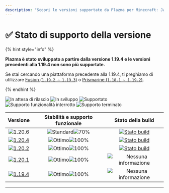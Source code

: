```yaml
---
description: "Scopri le versioni supportate da Plazma per Minecraft: Java Edition."
---
```


# ✅ Stato di supporto della versione

{% hint style="info" %}

**Plazma è stato sviluppato a partire dalla versione 1.19.4 e le versioni precedenti alla 1.19.4 non sono più supportate.**

Se stai cercando una piattaforma precedente alla 1.19.4, ti preghiamo di utilizzare [Fusion (`1.19.2 ~ 1.19.3`)](https://github.com/RuinedTechnologyUnify/Fusion) o [Prismarine (`1.18.1 ~ 1.19.2`)](https://github.com/PrismarineTeam/Prismarine).

{% endhint %}

[wtr]: https://badge.plazmamc.org/0/In%20attesa%20di%20rilascio
[idv]: https://badge.plazmamc.org/1/In%20sviluppo
[atv]: https://badge.plazmamc.org/2/Supportato
[fse]: https://badge.plazmamc.org/6/Supporto%20funzionalità%20interrotto
[eol]: https://badge.plazmamc.org/4/Supporto%20terminato
[ukn]: https://badge.plazmamc.org/0/Nessuna%20informazione
[vgd]: https://badge.plazmamc.org/1/Ottimo
[mid]: https://badge.plazmamc.org/6/Standard
[100]: https://badge.plazmamc.org/percent/100

![In attesa di rilascio][wtr] ![In sviluppo][idv] ![Supportato][atv] ![Supporto funzionalità interrotto][fse] ![Supporto terminato][eol]

|                                      Versione                                     |             Stabilità    e    supporto funzionale             |                                           Stato della build                                          |
| :-------------------------------------------------------------------------------: | :-----------------------------------------------------------: | :--------------------------------------------------------------------------------------------------: |
|                   ![1.20.6](https://badge.plazmamc.org/1/1.20.6)                  | ![Standard][vgd]![70%](https://badge.plazmamc.org/percent/70) | [![Stato build](https://build.plazmamc.org/1.20.6)](https://build.plazmamc.org/1.20.6?redirect=true) |
| [![1.20.4](https://badge.plazmamc.org/2/1.20.4)](https://git.plazmamc.org/1.20.4) |                   ![Ottimo][vgd]![100%][100]                  | [![Stato build](https://build.plazmamc.org/1.20.4)](https://build.plazmamc.org/1.20.4?redirect=true) |
| [![1.20.2](https://badge.plazmamc.org/6/1.20.2)](https://git.plazmamc.org/1.20.2) |                   ![Ottimo][vgd]![100%][100]                  | [![Stato build](https://build.plazmamc.org/1.20.2)](https://build.plazmamc.org/1.20.2?redirect=true) |
| [![1.20.1](https://badge.plazmamc.org/4/1.20.1)](https://git.plazmamc.org/1.20.1) |                   ![Ottimo][vgd]![100%][100]                  |                                     ![Nessuna informazione][ukn]                                     |
| [![1.19.4](https://badge.plazmamc.org/4/1.19.4)](https://git.plazmamc.org/1.19.4) |                   ![Ottimo][vgd]![100%][100]                  |                                     ![Nessuna informazione][ukn]                                     |

***
